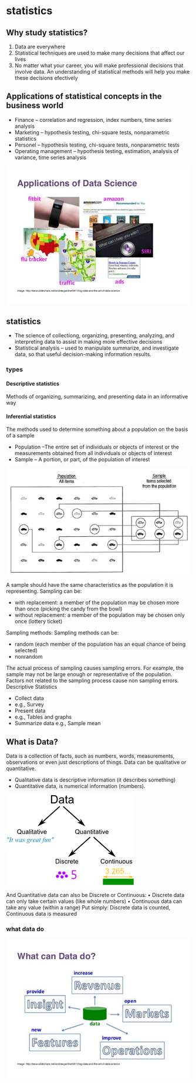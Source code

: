# statistics


## Why study statistics?

1.	Data are everywhere
2.	Statistical techniques are used to make many decisions that affect our lives
3.	No matter what your career,  you will make professional decisions that involve data. An understanding of statistical methods will help you make these decisions efectively


## Applications of statistical concepts in the business world

*	Finance – correlation and regression, index numbers, time series analysis
*	Marketing – hypothesis testing, chi-square tests, nonparametric statistics
*	Personel – hypothesis testing, chi-square tests, nonparametric tests
*	Operating  management – hypothesis testing, estimation, analysis of variance, time series analysis

<img src="./images/mlApplication.png" alt="applications" class="inline"/>


## statistics
*	The science of collectiong, organizing, presenting, analyzing, and interpreting data to assist in making more effective decisions
*	Statistical analysis – used to manipulate  summarize, and investigate data, so that useful decision-making information results.

### types
#### Descriptive statistics
Methods of organizing, summarizing, and presenting data in an informative way
#### Inferential statistics  
The methods used to determine something about a population on the basis of a sample
*	Population –The entire set of individuals or objects of interest or the measurements obtained from all individuals or objects of interest
*	Sample – A portion, or part, of the population of interest
<img src="./images/statpopulation.png" alt="applications" class="inline"/>

A sample should have the same characteristics as the population it is representing.
Sampling can be:

*	with replacement: a member of the population may be chosen more than once (picking the candy from the bowl)
*	without replacement: a member of the population may be chosen only once (lottery ticket)


Sampling methods:
Sampling methods can be:

*	random (each member of the population has an equal chance of being selected)
*	nonrandom

The actual process of sampling causes sampling errors. For example, the sample may not be large enough or representative of the population. Factors not related to the sampling process cause non                              sampling errors.
Descriptive Statistics
*	Collect data
*	e.g., Survey
*	Present data
*	e.g., Tables and graphs
*	Summarize data
e.g., Sample mean

## What is Data?
Data is a collection of facts, such as numbers, words, measurements, observations or even just descriptions of things.
Data can be qualitative or quantitative.
*	Qualitative data is descriptive information (it describes something)
*	Quantitative data, is numerical information (numbers).

<img src="./images/data.png" alt="data" class="inline"/>

And Quantitative data can also be Discrete or Continuous:
•	Discrete data can only take certain values (like whole numbers)
•	Continuous data can take any value (within a range)
Put simply: Discrete data is counted, Continuous data is measured

### what data do
<img src="./images/datado.png" alt="data" class="inline"/>




```markdown
```
